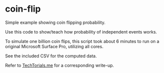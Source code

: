 # coin-flip
Simple example showing coin flipping probability.

Use this code to show/teach how probability of independent events works.

To simulate one billion coin flips, this script took about 6 minutes to run on a original Microsoft Surface Pro, utilizing all cores.

See the included CSV for the computed data.

Refer to [TechTorials.me](https://techtorials.me/coin-flipping-probabilities/) for a corresponding write-up.